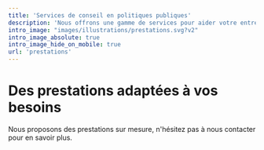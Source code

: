 ```yaml
---
title: 'Services de conseil en politiques publiques'
description: 'Nous offrons une gamme de services pour aider votre entreprise.'
intro_image: "images/illustrations/prestations.svg?v2"
intro_image_absolute: true
intro_image_hide_on_mobile: true
url: 'prestations'
---
```


# Des prestations adaptées à vos besoins

Nous proposons des prestations sur mesure, n'hésitez pas à nous contacter pour en savoir plus.
